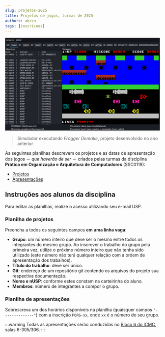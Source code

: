 ```yaml
---
slug: projetos-2025
title: Projetos de jogos, turmas de 2025
authors: abreu
tags: [inscricoes]
---
```


![Frogger Demake](https://github.com/de-abreu/frogger-demake/raw/main/screencapture.png)

> Simulador executando *Frogger Demake*, projeto desenvolvido no ano anterior

As seguintes planilhas descrevem os projetos e as datas de apresentação dos jogos － *que haverão de ser* －  criados pelas turmas da disciplina **Prática em Organização e Arquitetura de Computadores** (SSC0119):

- [Projetos](https://docs.google.com/spreadsheets/d/139b0paOBjMLchkTL-MqWzrbRFleIxnT2CeBUTQnGGTI/edit?usp=sharing)
- [Apresentações](https://docs.google.com/spreadsheets/d/1yADnkSpJPMvRZS4aW9H9d7QvFtcRUHIftQRed00YM5g/edit?gid=0#gid=0)
## Instruções aos alunos da disciplina
Para editar as planilhas, realize o acesso utilizando seu e-mail USP.

### Planilha de projetos
Preencha a todos os seguintes campos **em uma linha vaga**:
- **Grupo**: um número inteiro que deve ser o mesmo entre todos os integrantes do mesmo grupo. Ao inscrever o trabalho do grupo pela primeira vez, utilize o próximo número inteiro que não tenha sido utilizado (este número não terá qualquer relação com a ordem de apresentação dos trabalhos).
- **Título do trabalho**: deve ser único.
- **Git**: endereço de um repositório git contendo os arquivos do projeto sua respectiva documentação.
- **Nome e nUSP**: conforme estes constam na carteirinha do aluno.
- **Membros**: número de integrantes a compor o grupo.

### Planilha de apresentações

Sobrescreva um dos horários disponíveis na planilha (quaisquer campos `"--------------"`) com a inscrição `PORG-xx`, onde `xx` é o número do seu grupo.

:::warning
Todas as apresentações serão conduzidas no [Bloco 6 do ICMC](https://www.openstreetmap.org/way/51782620), salas 6-305/306.
:::
